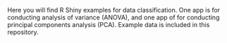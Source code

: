 Here you will find R Shiny examples for data classification.  One app is for conducting analysis of variance (ANOVA), and one app of for conducting principal components analysis (PCA).
Example data is included in this repository.
